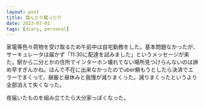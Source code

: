 ```yaml
---
layout: post
title: 踏んだり蹴ったり
date: 2023-07-01
tags: [diary, personal]
---
```

家電等色々荷物を受け取るため午前中は自宅勤務をした。基本問題なかったが、サーキュレータは届かず「11:30に配達を試みました」というメッセージが来た。駅から二分とかの住所でインターホン壊れてない場所見つけらんないのは諦め早すぎんかね。ほんで不在に出来なかったのでuber頼もうとしたら決済でエラーでまくって、昼飯と昼休みと我慢が減りまくった。減りまくったというより全部消えて失くなった。

夜届いたものを組み立てたら大分家っぽくなった。

